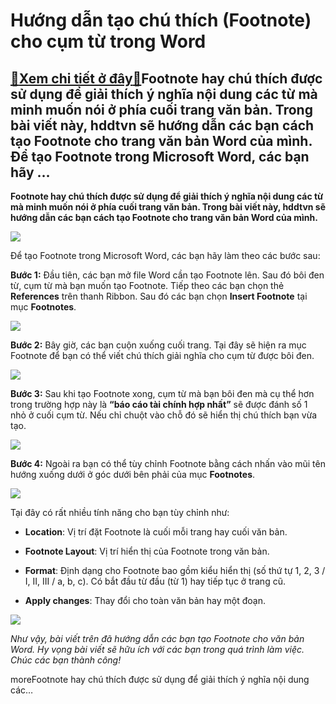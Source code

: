 Hướng dẫn tạo chú thích (Footnote) cho cụm từ trong Word
========================================================

[:gift:Xem chi tiết ở đây:gift:](https://hddtvn.com/huong-dan-tao-chu-thich-footnote-cho-cum-tu-trong-word/)Footnote hay chú thích được sử dụng để giải thích ý nghĩa nội dung các từ mà minh muốn nói ở phía cuối trang văn bản. Trong bài viết này, hddtvn sẽ hướng dẫn các bạn cách tạo Footnote cho trang văn bản Word của mình. Để tạo Footnote trong Microsoft Word, các bạn hãy …
----------------------------------------------------------------------------------------------------------------------------------------------------------------------------------------------------------------------------------------------------------------------------

**Footnote hay chú thích được sử dụng để giải thích ý nghĩa nội dung các từ mà minh muốn nói ở phía cuối trang văn bản. Trong bài viết này, hddtvn sẽ hướng dẫn các bạn cách tạo Footnote cho trang văn bản Word của mình.**


![](https://hddtvn.com/wp-content/uploads/2021/01/MthaKT5.png)


Để tạo Footnote trong Microsoft Word, các bạn hãy làm theo các bước sau:


**Bước 1:** Đầu tiên, các bạn mở file Word cần tạo Footnote lên. Sau đó bôi đen từ, cụm từ mà bạn muốn tạo Footnote. Tiếp theo các bạn chọn thẻ **References** trên thanh Ribbon. Sau đó các bạn chọn **Insert Footnote** tại mục **Footnotes**.


![](https://hddtvn.com/wp-content/uploads/2021/01/yjpA4EG.png)


**Bước 2:** Bây giờ, các bạn cuộn xuống cuối trang. Tại đây sẽ hiện ra mục Footnote để bạn có thể viết chú thích giải nghĩa cho cụm từ được bôi đen.


![](https://hddtvn.com/wp-content/uploads/2021/01/3FHxqVQ.png)


**Bước 3:** Sau khi tạo Footnote xong, cụm từ mà bạn bôi đen mà cụ thể hơn trong trường hợp này là **“báo cáo tài chính hợp nhất”** sẽ được đánh số 1 nhỏ ở cuối cụm từ. Nếu chỉ chuột vào chỗ đó sẽ hiển thị chú thích bạn vừa tạo.


![](https://hddtvn.com/wp-content/uploads/2021/01/UN5I0Lr.png)


**Bước 4:** Ngoài ra bạn có thể tùy chỉnh Footnote bằng cách nhấn vào mũi tên hướng xuống dưới ở góc dưới bên phải của mục **Footnotes**.


![](https://hddtvn.com/wp-content/uploads/2021/01/CKkN5Mb.png)


Tại đây có rất nhiều tính năng cho bạn tùy chỉnh như:




* **Location**: Vị trí đặt Footnote là cuối mỗi trang hay cuối văn bản.

* **Footnote Layout**: Vị trí hiển thị của Footnote trong văn bản.

* **Format**: Định dạng cho Footnote bao gồm kiểu hiển thị (số thứ tự 1, 2, 3 / I, II, III / a, b, c). Có bắt đầu từ đầu (từ 1) hay tiếp tục ở trang cũ.

* **Apply changes**: Thay đổi cho toàn văn bản hay một đoạn.



![](https://hddtvn.com/wp-content/uploads/2021/01/Q7xaSAy.png)


*Như vậy, bài viết trên đã hướng dẫn các bạn tạo Footnote cho văn bản Word. Hy vọng bài viết sẽ hữu ích với các bạn trong quá trình làm việc. Chúc các bạn thành công!*


moreFootnote hay chú thích được sử dụng để giải thích ý nghĩa nội dung các…

